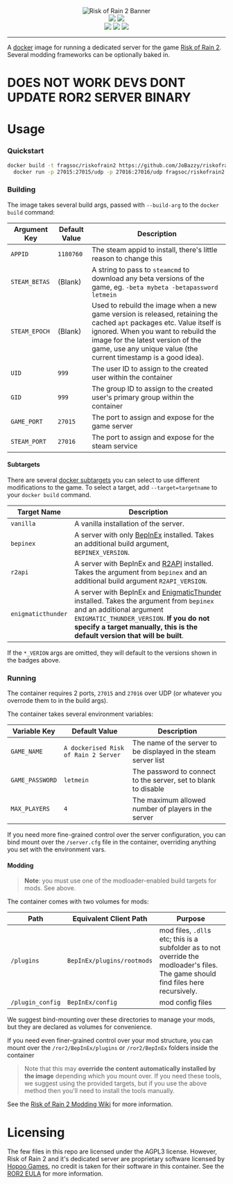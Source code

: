 <div align="center">
  <img alt="Risk of Rain 2 Banner" src="https://www.riskofrain.com/wp-content/uploads/2019/04/ror2_logo_512-1.png"/>
  </br>
  <a href="https://travis-ci.com/github/FragSoc/riskofrain2-docker"><img src="https://img.shields.io/travis/com/FragSoc/riskofrain2-docker?style=flat-square"/></a>
  <a href="https://github.com/FragSoc/riskofrain2-docker"><img src="https://img.shields.io/github/license/fragsoc/riskofrain2-docker?style=flat-square"/></a>
  </br>
  <img src="https://img.shields.io/badge/BepInEx-5.3.1-blueviolet?style=flat-square"/>
  <img src="https://img.shields.io/badge/R2API-2.5.14-blueviolet?style=flat-square"/>
  <img src="https://img.shields.io/badge/EnigmaticThunder-0.1.1-blueviolet?style=flat-square"/>
</div>

---

A [docker](https://www.docker.com/) image for running a dedicated server for the game [Risk of Rain 2](https://www.riskofrain.com/).
Several modding frameworks can be optionally baked in.
# DOES NOT WORK DEVS DONT UPDATE ROR2 SERVER BINARY 
# Usage

### Quickstart

```bash
docker build -t fragsoc/riskofrain2 https://github.com/JoBazzy/riskofrain2-docker.git && \
  docker run -p 27015:27015/udp -p 27016:27016/udp fragsoc/riskofrain2
```

### Building

The image takes several build args, passed with `--build-arg` to the `docker build` command:

Argument Key | Default Value | Description
---|---|---
`APPID` | `1180760` | The steam appid to install, there's little reason to change this
`STEAM_BETAS` | (Blank) | A string to pass to `steamcmd` to download any beta versions of the game, eg. `-beta mybeta -betapassword letmein`
`STEAM_EPOCH` | (Blank) | Used to rebuild the image when a new game version is released, retaining the cached `apt` packages etc. Value itself is ignored. When you want to rebuild the image for the latest version of the game, use any unique value (the current timestamp is a good idea).
`UID` | `999` | The user ID to assign to the created user within the container
`GID` | `999` | The group ID to assign to the created user's primary group within the container
`GAME_PORT` | `27015` | The port to assign and expose for the game server
`STEAM_PORT` | `27016` | The port to assign and expose for the steam service

#### Subtargets

There are several [docker subtargets](https://docs.docker.com/develop/develop-images/multistage-build/) you can select to use different modifications to the game.
To select a target, add `--target=targetname` to your `docker build` command.

Target Name | Description
---|---
`vanilla` | A vanilla installation of the server.
`bepinex` | A server with only [BepInEx](https://github.com/BepInEx/BepInEx) installed. Takes an additional build argument, `BEPINEX_VERSION`.
`r2api` | A server with BepInEx and [R2API](https://github.com/risk-of-thunder/R2API) installed. Takes the argument from `bepinex` and an additional build argument `R2API_VERSION`.
`enigmaticthunder` | A server with BepInEx and [EnigmaticThunder](https://thunderstore.io/package/EnigmaDev/EnigmaticThunder/) installed. Takes the argument from `bepinex` and an additional argument `ENIGMATIC_THUNDER_VERSION`. **If you do not specify a target manually, this is the default version that will be built**.

If the `*_VERION` args are omitted, they will default to the versions shown in the badges above.

### Running

The container requires 2 ports, `27015` and `27016` over UDP (or whatever you overrode them to in the build args).

The container takes several environment variables:

Variable Key | Default Value | Description
---|---|---
`GAME_NAME` | `A dockerised Risk of Rain 2 Server` | The name of the server to be displayed in the steam server list
`GAME_PASSWORD` | `letmein` | The password to connect to the server, set to blank to disable
`MAX_PLAYERS` | `4` | The maximum allowed number of players in the server

If you need more fine-grained control over the server configuration, you can bind mount over the `/server.cfg` file in the container, overriding anything you set with the environment vars.

#### Modding

> **Note**: you must use one of the modloader-enabled build targets for mods.
> See above.

The container comes with two volumes for mods:

Path | Equivalent Client Path | Purpose
---|---|---
`/plugins` | `BepInEx/plugins/rootmods` | mod files, `.dll`s etc; this is a subfolder as to not override the modloader's files. The game should find files here recursively.
`/plugin_config` | `BepInEx/config` | mod config files

We suggest bind-mounting over these directories to manage your mods, but they are declared as volumes for convenience.

If you need even finer-grained control over your mod structure, you can mount over the `/ror2/BepInEx/plugins` or `/ror2/BepInEx` folders inside the container

> Note that this may **override the content automatically installed by the image** depending which you mount over.
> If you need these tools, we suggest using the provided targets, but if you use the above method then you'll need to install the tools manually.

See the [Risk of Rain 2 Modding Wiki](https://github.com/risk-of-thunder/R2Wiki/wiki) for more information.

# Licensing

The few files in this repo are licensed under the AGPL3 license.
However, Risk of Rain 2 and it's dedicated server are proprietary software licensed by [Hopoo Games](https://hopoogames.com/), no credit is taken for their software in this container.
See the [ROR2 EULA](https://store.steampowered.com/eula/632360_eula_0) for more information.
